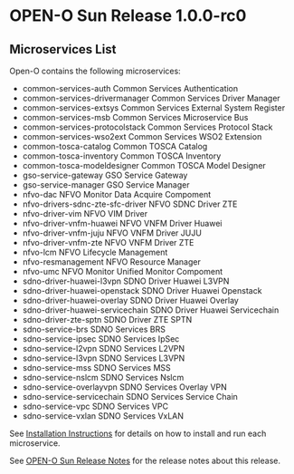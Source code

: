 # OPEN-O Sun Release 1.0.0-rc0

## Microservices List

Open-O contains the following microservices:

  * common-services-auth                   Common Services Authentication
  * common-services-drivermanager          Common Services Driver Manager
  * common-services-extsys                 Common Services External System Register
  * common-services-msb                    Common Services Microservice Bus
  * common-services-protocolstack          Common Services Protocol Stack
  * common-services-wso2ext                Common Services WSO2 Extension
  * common-tosca-catalog                   Common TOSCA Catalog
  * common-tosca-inventory                 Common TOSCA Inventory
  * common-tosca-modeldesigner             Common TOSCA Model Designer
  * gso-service-gateway                    GSO Service Gateway
  * gso-service-manager                    GSO Service Manager
  * nfvo-dac                               NFVO Monitor Data Acquire Compoment
  * nfvo-drivers-sdnc-zte-sfc-driver       NFVO SDNC Driver ZTE
  * nfvo-driver-vim                        NFVO VIM Driver
  * nfvo-driver-vnfm-huawei                NFVO VNFM Driver Huawei
  * nfvo-driver-vnfm-juju                  NFVO VNFM Driver JUJU
  * nfvo-driver-vnfm-zte                   NFVO VNFM Driver ZTE
  * nfvo-lcm                               NFVO Lifecycle Management
  * nfvo-resmanagement                     NFVO Resource Manager
  * nfvo-umc                               NFVO Monitor Unified Monitor Compoment
  * sdno-driver-huawei-l3vpn               SDNO Driver Huawei L3VPN
  * sdno-driver-huawei-openstack           SDNO Driver Huawei Openstack
  * sdno-driver-huawei-overlay             SDNO Driver Huawei Overlay
  * sdno-driver-huawei-servicechain        SDNO Driver Huawei Servicechain
  * sdno-driver-zte-sptn                   SDNO Driver ZTE SPTN
  * sdno-service-brs                       SDNO Services BRS
  * sdno-service-ipsec                     SDNO Services IpSec
  * sdno-service-l2vpn                     SDNO Services L2VPN
  * sdno-service-l3vpn                     SDNO Services L3VPN
  * sdno-service-mss                       SDNO Services MSS
  * sdno-service-nslcm                     SDNO Services Nslcm
  * sdno-service-overlayvpn                SDNO Services Overlay VPN
  * sdno-service-servicechain              SDNO Services Service Chain
  * sdno-service-vpc                       SDNO Services VPC
  * sdno-service-vxlan                     SDNO Services VxLAN


See [Installation Instructions][0] for details on how to install and run each microservice.

See [OPEN-O Sun Release Notes][1] for the release notes about this release.

[0]: https://wiki.open-o.org/view/Installation_Instructions
[1]: https://wiki.open-o.org/view/OPEN-O_Sun_Release_Notes

